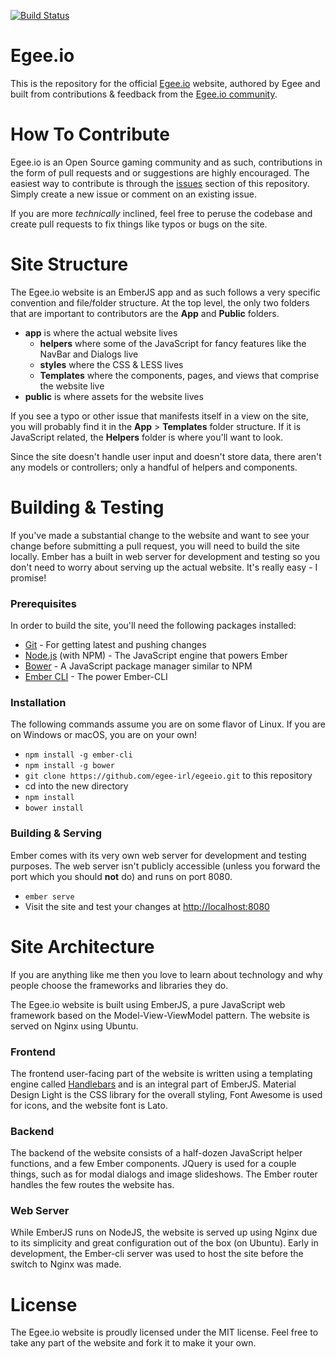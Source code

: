 [![Build Status](https://travis-ci.org/egee-irl/egeeio.svg?branch=master)](https://travis-ci.org/egee-irl/egeeio)

# Egee.io
This is the repository for the official [Egee.io](egee.io) website, authored by Egee and built from contributions & feedback from the [Egee.io community](https://discord.gg/tVyBHAU).

# How To Contribute
Egee.io is an Open Source gaming community and as such, contributions in the form of pull requests and or suggestions are highly encouraged. The easiest way to contribute is through the [issues](https://github.com/egee-irl/egeeio/issues) section of this repository. Simply create a new issue or comment on an existing issue. 

If you are more _technically_ inclined, feel free to peruse the codebase and create pull requests to fix things like typos or bugs on the site.

# Site Structure
The Egee.io website is an EmberJS app and as such follows a very specific convention and file/folder structure. At the top level, the only two folders that are important to contributors are the **App** and **Public** folders.

* **app** is where the actual website lives
  * **helpers** where some of the JavaScript for fancy features like the NavBar and Dialogs live
  * **styles** where the CSS & LESS lives
  * **Templates** where the components, pages, and views that comprise the website live
* **public** is where assets for the website lives

If you see a typo or other issue that manifests itself in a view on the site, you will probably find it in the **App** > **Templates** folder structure. If it is JavaScript related, the **Helpers** folder is where you'll want to look.

Since the site doesn't handle user input and doesn't store data, there aren't any models or controllers; only a handful of helpers and components.

# Building & Testing
If you've made a substantial change to the website and want to see your change before submitting a pull request, you will need to build the site locally. Ember has a built in web server for development and testing so you don't need to worry about serving up the actual website. It's really easy - I promise!

### Prerequisites
In order to build the site, you'll need the following packages installed:

* [Git](http://git-scm.com/) - For getting latest and pushing changes
* [Node.js](http://nodejs.org/) (with NPM) - The JavaScript engine that powers Ember
* [Bower](http://bower.io/) - A JavaScript package manager similar to NPM
* [Ember CLI](http://ember-cli.com/) - The power Ember-CLI

### Installation
The following commands assume you are on some flavor of Linux. If you are on Windows or macOS, you are on your own!

* `npm install -g ember-cli`
* `npm install -g bower`
* `git clone https://github.com/egee-irl/egeeio.git` to this repository
*  cd into the new directory
* `npm install`
* `bower install`

### Building & Serving
Ember comes with its very own web server for development and testing purposes. The web server isn't publicly accessible (unless you forward the port which you should **not** do) and runs on port 8080.

* `ember serve`
* Visit the site and test your changes at [http://localhost:8080](http://localhost:8080)

# Site Architecture
If you are anything like me then you love to learn about technology and why people choose the frameworks and libraries they do.

The Egee.io website is built using EmberJS, a pure JavaScript web framework based on the Model-View-ViewModel pattern. The website is served on Nginx using Ubuntu.

### Frontend
The frontend user-facing part of the website is written using a templating engine called [Handlebars](https://guides.emberjs.com/v2.8.0/templates/handlebars-basics/) and is an integral part of EmberJS. Material Design Light is the CSS library for the overall styling, Font Awesome is used for icons, and the website font is Lato.

### Backend
The backend of the website consists of a half-dozen JavaScript helper functions, and a few Ember components. JQuery is used for a couple things, such as for modal dialogs and image slideshows. The Ember router handles the few routes the website has.

### Web Server
While EmberJS runs on NodeJS, the website is served up using Nginx due to its simplicity and great configuration out of the box (on Ubuntu). Early in development, the Ember-cli server was used to host the site before the switch to Nginx was made.

# License
The Egee.io website is proudly licensed under the MIT license. Feel free to take any part of the website and fork it to make it your own. 
